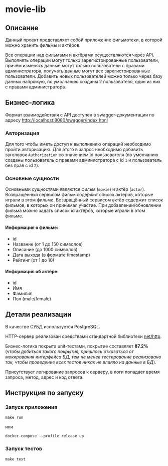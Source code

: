 # movie-lib

## Описание

Данный проект представляет собой приложение фильмотеки, в которой можно 
хранить фильмы и актёров.

Все операции над фильмами и актёрами осуществляются через API. Выполнять 
операции могут только зарегистрированные пользователи, причём изменять данные 
могут только пользователи с правами администратора, получать данные могут все 
зарегистрированные пользователи. Добавить новых пользователей можно только 
через базу данных напрямую, по умолчанию созданы 2 пользователя, один из них 
с правами администратора.

## Бизнес-логика

Формат взаимодействия с API доступен в swagger-документации по адресу 
[http://localhost:8080/swagger/index.html](http://localhost:8080/swagger/index.html)

### Авторизация

Для того чтобы иметь доступ к выполнению операций необходимо пройти 
авторизацию. Для этого в запрос необходимо добавить заголовок `Authorization` 
со значением id пользователя (по умолчанию созданы пользователь с правами 
администратора с id `1` и пользователь без прав с id `2`).

### Основные сущности

Основными сущностями являются фильм (`movie`) и актёр (`actor`). Возвращённый 
сервисом фильм содержит список актёров, которые играли в этом фильме. 
Возвращённый сервисом актёр содержит список фильмов, в которых он принимал 
участие. При добавлении/обновлении фильма можно задать список id актёров, 
которые играли в этом фильме.

#### Информация о фильме:

* id
* Название (от 1 до 150 символов)
* Описание (до 1000 символов)
* Дата выхода (в формате timestamp)
* Рейтинг (от 1 до 10)

#### Информация об актёре:

* id
* Имя
* Фамилия
* Пол (male/female)

## Детали реализации

В качестве СУБД используется PostgreSQL.

HTTP-сервер реализован средствами стандартной библиотеки 
[net/http](https://pkg.go.dev/net/http).

Бизнес-логика покрыта unit-тестами, покрытие составляет **87.2%** 
(*чтобы добиться такого покрытия, пришлось отказаться от мокирования интерфейса 
БД, тем не менее тестирование реализовано так, чтобы проведение всех тестов 
никак не влияло на данные в БД*).

Присутствует логирование запросов к серверу, в логи попадает время запроса, 
метод, адрес и код ответа.

## Инструкция по запуску

### Запуск приложения

```shell
make run
```

или

```shell
docker-compose --profile release up
```

### Запуск тестов

```shell
make test
```
